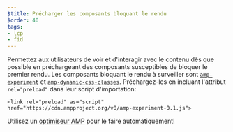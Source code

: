 ```yaml
---
$title: Précharger les composants bloquant le rendu
$order: 40
tags:
- lcp
- fid
---
```


Permettez aux utilisateurs de voir et d'interagir avec le contenu dès que possible en préchargeant des composants susceptibles de bloquer le premier rendu. Les composants bloquant le rendu à surveiller sont [`amp-experiment`](https://amp.dev/documentation/components/amp-experiment/?format=websites) et [`amp-dynamic-css-classes`](https://amp.dev/documentation/components/amp-dynamic-css-classes/). Préchargez-les en incluant l'attribut `rel="preload"` dans leur script d'importation:

```
<link rel="preload" as="script" href="https://cdn.ampproject.org/v0/amp-experiment-0.1.js">
```

Utilisez un [optimiseur AMP](https://amp.dev/documentation/guides-and-tutorials/optimize-and-measure/amp-optimizer-guide/) pour le faire automatiquement!
